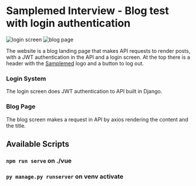 # Samplemed Interview - Blog test with login authentication

![login screen](https://i.imgur.com/1gpCO35_d.webp?maxwidth=1920&fidelity=grand)
![blog page](https://i.imgur.com/mhklYXQ_d.webp?maxwidth=1920&fidelity=grand)

The website is a blog landing page that makes API requests to render posts, with a JWT authentication in the API and a login screen. At the top there is a header with the [Samplemed](https://www.samplemed.com.br/) logo and a button to log out.

### Login System
The login screen does JWT authentication to API built in Django.

### Blog Page
The blog screen makes a request in API by axios rendering the content and the title.

## Available Scripts

### `npm run serve` on ./vue

### `py manage.py runserver` on venv activate
